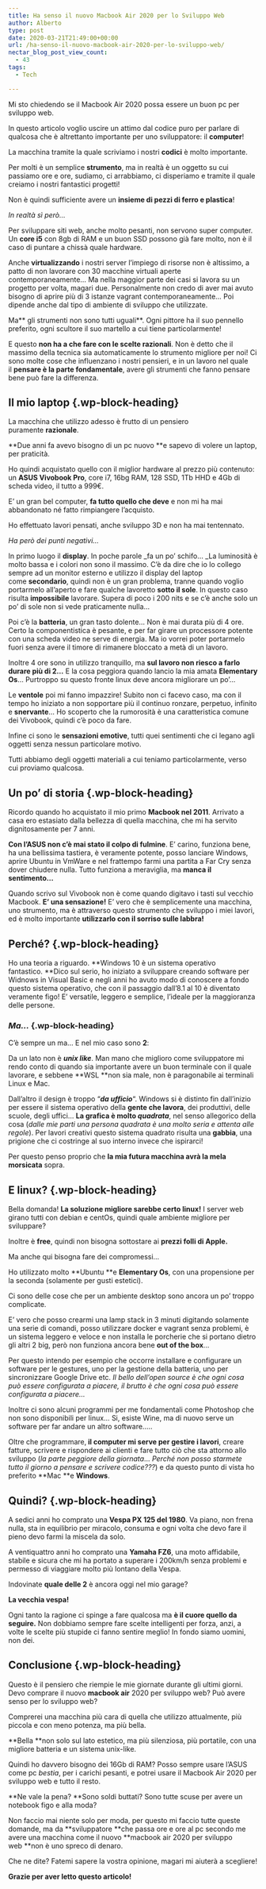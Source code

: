 ```yaml
---
title: Ha senso il nuovo Macbook Air 2020 per lo Sviluppo Web
author: Alberto
type: post
date: 2020-03-21T21:49:00+00:00
url: /ha-senso-il-nuovo-macbook-air-2020-per-lo-sviluppo-web/
nectar_blog_post_view_count:
  - 43
tags:
  - Tech

---
```

Mi sto chiedendo se il Macbook Air 2020 possa essere un buon pc per sviluppo web.

In questo articolo voglio uscire un attimo dal codice puro per parlare di qualcosa che è altrettanto importante per uno sviluppatore: il&nbsp;**computer**!

La macchina tramite la quale scriviamo i nostri&nbsp;**codici**&nbsp;è molto importante.

Per molti è un semplice&nbsp;**strumento**, ma in realtà è un oggetto su cui passiamo ore e ore, sudiamo, ci arrabbiamo, ci disperiamo e tramite il quale creiamo i nostri fantastici&nbsp;progetti!

Non è quindi sufficiente avere un&nbsp;**insieme di pezzi di ferro e plastica**!

_In realtà sì però…_

Per sviluppare siti web, anche molto pesanti, non servono super computer. Un&nbsp;**core i5**&nbsp;con 8gb di RAM e un buon SSD possono già fare molto, non è il caso di puntare a chissà quale hardware.

Anche&nbsp;**virtualizzando**&nbsp;i nostri server l’impiego di risorse non è altissimo, a patto di non lavorare con 30 macchine virtuali aperte contemporaneamente… Ma nella maggior parte dei casi si lavora su un progetto per volta, magari due. Personalmente non credo di aver mai avuto bisogno di aprire più di 3 istanze vagrant contemporaneamente… Poi dipende anche dal tipo di ambiente di sviluppo che utilizzate.

Ma**&nbsp;gli strumenti non sono tutti uguali**. Ogni pittore ha il suo pennello preferito, ogni scultore il suo martello a cui tiene particolarmente!

E questo&nbsp;**non ha a che fare con le scelte razionali**. Non è detto che il massimo della tecnica sia automaticamente lo strumento migliore per noi! Ci sono molte cose che influenzano i nostri pensieri, e in un lavoro nel quale il&nbsp;**pensare è la parte fondamentale**, avere gli strumenti che fanno pensare bene può fare la differenza.

## Il mio laptop {.wp-block-heading}

La macchina che utilizzo adesso è frutto di un pensiero puramente&nbsp;**razionale**.

**Due anni fa avevo bisogno di un pc nuovo&nbsp;**e sapevo di volere un laptop, per praticità.

Ho quindi acquistato quello con il miglior hardware al prezzo più contenuto: un&nbsp;**ASUS Vivobook Pro**, core i7, 16bg RAM, 128 SSD, 1Tb HHD e 4Gb di scheda video, il tutto a 999€.

E’ un gran bel computer,&nbsp;**fa tutto quello che deve**&nbsp;e non mi ha mai abbandonato né fatto rimpiangere l’acquisto.

Ho effettuato lavori pensati, anche sviluppo 3D e non ha mai tentennato.

_Ha però dei punti negativi…_

In primo luogo il&nbsp;**display**. In poche parole&nbsp;_fa un po’ schifo…&nbsp;_La luminosità è molto bassa e i colori non sono il massimo. C’è da dire che io lo collego sempre ad un monitor esterno e utilizzo il display del laptop come&nbsp;**secondario**, quindi non è un gran problema, tranne quando voglio portarmelo all’aperto e fare qualche lavoretto&nbsp;**sotto il sole**. In questo caso risulta&nbsp;**impossibile**&nbsp;lavorare. Supera di poco i 200 nits e se c’è anche solo un po’ di sole non si vede praticamente nulla…

Poi c’è la&nbsp;**batteria**, un gran tasto dolente… Non è mai durata più di 4 ore. Certo la componentistica è pesante, e per far girare un processore potente con una scheda video ne serve di energia. Ma io vorrei poter portarmelo fuori senza avere il timore di rimanere bloccato a metà di un lavoro.

Inoltre 4 ore sono in utilizzo tranquillo, ma&nbsp;**sul lavoro non riesco a farlo durare più di 2…**&nbsp;E la cosa peggiora quando lancio la mia amata&nbsp;**Elementary Os**… Purtroppo su questo fronte linux deve ancora migliorare un po’…

Le&nbsp;**ventole**&nbsp;poi mi fanno impazzire! Subito non ci facevo caso, ma con il tempo ho iniziato a non sopportare più il continuo ronzare, perpetuo, infinito e&nbsp;**snervante**… Ho scoperto che la rumorosità è una caratteristica comune dei Vivobook, quindi c’è poco da fare.

Infine ci sono le&nbsp;**sensazioni emotive**, tutti quei sentimenti che ci legano agli oggetti senza nessun particolare motivo.

Tutti abbiamo degli oggetti materiali a cui teniamo particolarmente, verso cui proviamo qualcosa.

## Un po’ di storia {.wp-block-heading}

Ricordo quando ho acquistato il mio primo&nbsp;**Macbook nel 2011**. Arrivato a casa ero estasiato dalla bellezza di quella macchina, che mi ha servito dignitosamente per 7 anni.

**Con l’ASUS non c’è mai stato il colpo di fulmine**. E’ carino, funziona bene, ha una bellissima tastiera, è veramente potente, posso lanciare Windows, aprire Ubuntu in VmWare e nel frattempo farmi una partita a Far Cry senza dover chiudere nulla. Tutto funziona a meraviglia, ma&nbsp;**manca il sentimento…**

Quando scrivo sul Vivobook non è come quando digitavo i tasti sul vecchio Macbook.&nbsp;**E’ una sensazione!**&nbsp;E’ vero che è semplicemente una macchina, uno strumento, ma è attraverso questo strumento che sviluppo i miei lavori, ed è molto importante&nbsp;**utilizzarlo con il sorriso sulle labbra!**

## Perché? {.wp-block-heading}

Ho una teoria a riguardo.&nbsp;**Windows 10 è un sistema operativo fantastico.&nbsp;**Dico sul serio, ho iniziato a sviluppare creando software per Widnows in Visual Basic e negli anni ho avuto modo di conoscere a fondo questo sistema operativo, che con il passaggio dall’8.1 al 10 è diventato veramente figo! E’ versatile, leggero e semplice, l’ideale per la maggioranza delle persone.

### _Ma…_ {.wp-block-heading}

C’è sempre un ma… E nel mio caso sono&nbsp;**2**:

Da un lato non è&nbsp;_**unix like**_. Man mano che miglioro come sviluppatore mi rendo conto di quando sia importante avere un buon terminale con il quale lavorare, e sebbene&nbsp;**WSL&nbsp;**non sia male, non è paragonabile ai terminali Linux e Mac.

Dall’altro il design è troppo “_**da ufficio**_“. Windows si è distinto fin dall’inizio per essere il sistema operativo della&nbsp;**gente che lavora**, dei produttivi, delle scuole, degli uffici…&nbsp;**La grafica è molto&nbsp;_quadrata_**, nel senso allegorico della cosa (_dalle mie parti una persona quadrata è una molto seria e attenta alle regole_). Per lavori creativi questo sistema quadrato risulta una&nbsp;**gabbia**, una prigione che ci costringe al suo interno invece che ispirarci!

Per questo penso proprio che&nbsp;**la mia futura macchina avrà la mela morsicata**&nbsp;sopra.

## E linux? {.wp-block-heading}

Bella domanda!&nbsp;**La soluzione migliore sarebbe certo linux!**&nbsp;I server web girano tutti con debian e centOs, quindi quale ambiente migliore per sviluppare?

Inoltre è&nbsp;**free**, quindi non bisogna sottostare ai&nbsp;**prezzi folli di Apple.**

Ma anche qui bisogna fare dei compromessi…

Ho utilizzato molto&nbsp;**Ubuntu&nbsp;**e&nbsp;**Elementary Os**, con una propensione per la seconda (solamente per gusti estetici).

Ci sono delle cose che per un ambiente desktop sono ancora un po’ troppo complicate.

E’ vero che posso crearmi una lamp stack in 3 minuti digitando solamente una serie di comandi, posso utilizzare docker e vagrant senza problemi, è un sistema leggero e veloce e non installa le porcherie che si portano dietro gli altri 2 big, però non funziona ancora bene&nbsp;**out of the box**…

Per questo intendo per esempio che occorre installare e configurare un software per le gestures, uno per la gestione della batteria, uno per sincronizzare Google Drive etc.&nbsp;_Il bello dell’open source è che ogni cosa può essere configurata a piacere, il brutto è che ogni cosa può essere configurata a piacere…_

Inoltre ci sono alcuni programmi per me fondamentali come Photoshop che non sono disponibili per linux… Si, esiste Wine, ma di nuovo serve un software per far andare un altro software…..

Oltre che programmare,**&nbsp;il computer mi serve per gestire i lavori**, creare fatture, scrivere e rispondere ai clienti e fare tutto ciò che sta attorno allo sviluppo (_la parte peggiore della giornata_…&nbsp;_Perché non posso starmete tutto il giorno a pensare e scrivere codice???_) e da questo punto di vista ho preferito&nbsp;**Mac&nbsp;**e&nbsp;**Windows**.

## Quindi? {.wp-block-heading}

A sedici anni ho comprato una&nbsp;**Vespa PX 125 del 1980**. Va piano, non frena nulla, sta in equilibrio per miracolo, consuma e ogni volta che devo fare il pieno devo farmi la miscela da solo.

A ventiquattro anni ho comprato una&nbsp;**Yamaha FZ6**, una moto affidabile, stabile e sicura che mi ha portato a superare i 200km/h senza problemi e permesso di viaggiare molto più lontano della Vespa.

Indovinate&nbsp;**quale delle 2**&nbsp;è ancora oggi nel mio garage?

**La vecchia vespa!**

Ogni tanto la ragione ci spinge a fare qualcosa ma&nbsp;**è il cuore quello da seguire.**&nbsp;Non dobbiamo sempre fare scelte intelligenti per forza, anzi, a volte le scelte più stupide ci fanno sentire meglio! In fondo siamo uomini, non dei.

## Conclusione {.wp-block-heading}

Questo è il pensiero che riempie le mie giornate durante gli ultimi giorni. Devo comprare il nuovo&nbsp;**macbook air**&nbsp;2020 per sviluppo web? Può avere senso per lo sviluppo web?

Comprerei una macchina più cara di quella che utilizzo attualmente, più piccola e con meno potenza, ma più bella.

**Bella&nbsp;**non solo sul lato estetico, ma più silenziosa, più portatile, con una migliore batteria e un sistema unix-like.

Quindi ho davvero bisogno dei 16Gb di RAM? Posso sempre usare l’ASUS come pc&nbsp;_bestia_, per i carichi pesanti, e potrei usare il Macbook Air 2020 per sviluppo web e tutto il resto.

**Ne vale la pena?&nbsp;**Sono soldi buttati? Sono tutte scuse per avere un notebook figo e alla moda?

Non faccio mai niente solo per moda, per questo mi faccio tutte queste domande, ma da&nbsp;**sviluppatore&nbsp;**che passa ore e ore al pc secondo me avere una macchina come il nuovo&nbsp;**macbook air 2020 per sviluppo web&nbsp;**non è uno spreco di denaro.

Che ne dite? Fatemi sapere la vostra opinione, magari mi aiuterà a scegliere!

**Grazie per aver letto questo articolo!**